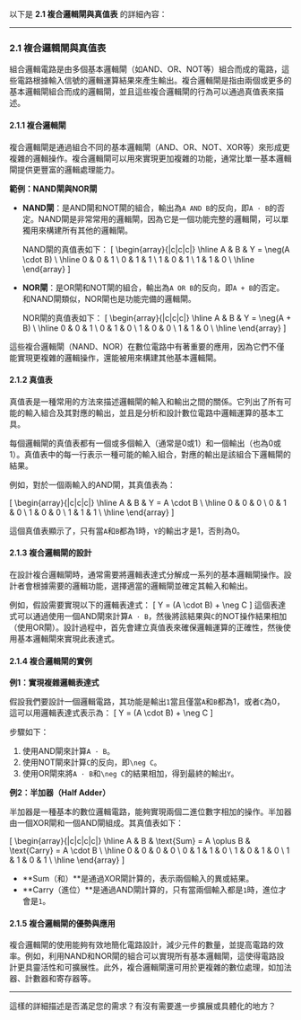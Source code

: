 以下是 **2.1 複合邏輯閘與真值表** 的詳細內容：

---

### 2.1 複合邏輯閘與真值表

組合邏輯電路是由多個基本邏輯閘（如AND、OR、NOT等）組合而成的電路，這些電路根據輸入信號的邏輯運算結果來產生輸出。複合邏輯閘是指由兩個或更多的基本邏輯閘組合而成的邏輯閘，並且這些複合邏輯閘的行為可以通過真值表來描述。

#### 2.1.1 複合邏輯閘

複合邏輯閘是通過組合不同的基本邏輯閘（AND、OR、NOT、XOR等）來形成更複雜的邏輯操作。複合邏輯閘可以用來實現更加複雜的功能，通常比單一基本邏輯閘提供更豐富的邏輯處理能力。

**範例：NAND閘與NOR閘**
- **NAND閘**：是AND閘和NOT閘的組合，輸出為`A AND B`的反向，即`A · B`的否定。NAND閘是非常常用的邏輯閘，因為它是一個功能完整的邏輯閘，可以單獨用來構建所有其他的邏輯閘。
  
  NAND閘的真值表如下：
  \[
  \begin{array}{|c|c|c|}
  \hline
  A & B & Y = \neg(A \cdot B) \\
  \hline
  0 & 0 & 1 \\
  0 & 1 & 1 \\
  1 & 0 & 1 \\
  1 & 1 & 0 \\
  \hline
  \end{array}
  \]
  
- **NOR閘**：是OR閘和NOT閘的組合，輸出為`A OR B`的反向，即`A + B`的否定。和NAND閘類似，NOR閘也是功能完備的邏輯閘。

  NOR閘的真值表如下：
  \[
  \begin{array}{|c|c|c|}
  \hline
  A & B & Y = \neg(A + B) \\
  \hline
  0 & 0 & 1 \\
  0 & 1 & 0 \\
  1 & 0 & 0 \\
  1 & 1 & 0 \\
  \hline
  \end{array}
  \]

這些複合邏輯閘（NAND、NOR）在數位電路中有著重要的應用，因為它們不僅能實現更複雜的邏輯操作，還能被用來構建其他基本邏輯閘。

#### 2.1.2 真值表

真值表是一種常用的方法來描述邏輯閘的輸入和輸出之間的關係。它列出了所有可能的輸入組合及其對應的輸出，並且是分析和設計數位電路中邏輯運算的基本工具。

每個邏輯閘的真值表都有一個或多個輸入（通常是0或1）和一個輸出（也為0或1）。真值表中的每一行表示一種可能的輸入組合，對應的輸出是該組合下邏輯閘的結果。

例如，對於一個兩輸入的AND閘，其真值表為：

\[
\begin{array}{|c|c|c|}
\hline
A & B & Y = A \cdot B \\
\hline
0 & 0 & 0 \\
0 & 1 & 0 \\
1 & 0 & 0 \\
1 & 1 & 1 \\
\hline
\end{array}
\]

這個真值表顯示了，只有當`A`和`B`都為1時，`Y`的輸出才是1，否則為0。

#### 2.1.3 複合邏輯閘的設計

在設計複合邏輯閘時，通常需要將邏輯表達式分解成一系列的基本邏輯閘操作。設計者會根據需要的邏輯功能，選擇適當的邏輯閘並確定其輸入和輸出。

例如，假設需要實現以下的邏輯表達式：
\[
Y = (A \cdot B) + \neg C
\]
這個表達式可以通過使用一個AND閘來計算`A · B`，然後將該結果與`C`的NOT操作結果相加（使用OR閘）。設計過程中，首先會建立真值表來確保邏輯運算的正確性，然後使用基本邏輯閘來實現此表達式。

#### 2.1.4 複合邏輯閘的實例

**例1：實現複雜邏輯表達式**

假設我們要設計一個邏輯電路，其功能是輸出`1`當且僅當`A`和`B`都為1，或者`C`為0，這可以用邏輯表達式表示為：
\[
Y = (A \cdot B) + \neg C
\]

步驟如下：
1. 使用AND閘來計算`A · B`。
2. 使用NOT閘來計算`C`的反向，即`\neg C`。
3. 使用OR閘來將`A · B`和`\neg C`的結果相加，得到最終的輸出`Y`。

**例2：半加器（Half Adder）**

半加器是一種基本的數位邏輯電路，能夠實現兩個二進位數字相加的操作。半加器由一個XOR閘和一個AND閘組成。其真值表如下：

\[
\begin{array}{|c|c|c|c|}
\hline
A & B & \text{Sum} = A \oplus B & \text{Carry} = A \cdot B \\
\hline
0 & 0 & 0 & 0 \\
0 & 1 & 1 & 0 \\
1 & 0 & 1 & 0 \\
1 & 1 & 0 & 1 \\
\hline
\end{array}
\]

- **Sum（和）**是通過XOR閘計算的，表示兩個輸入的異或結果。
- **Carry（進位）**是通過AND閘計算的，只有當兩個輸入都是`1`時，進位才會是`1`。

#### 2.1.5 複合邏輯閘的優勢與應用

複合邏輯閘的使用能夠有效地簡化電路設計，減少元件的數量，並提高電路的效率。例如，利用NAND和NOR閘的組合可以實現所有基本邏輯閘，這使得電路設計更具靈活性和可擴展性。此外，複合邏輯閘還可用於更複雜的數位處理，如加法器、計數器和寄存器等。

---

這樣的詳細描述是否滿足您的需求？有沒有需要進一步擴展或具體化的地方？